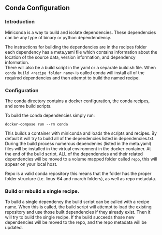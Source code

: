 ## Conda Configuration

### Introduction
Miniconda is a way to build and isolate dependencies.  These dependencies can be any type of binary or python dependendency.

The instructions for building the dependencies are in the recipes folder each dependency has a meta.yaml file which
contains information about the location of the source data, version information, and dependency information.  
There will also be a build script in the yaml or a separate build.sh file.  When `conda build <recipe folder name>`
is called conda will install all of the required dependencies and then attempt to build the named recipe. 

### Configuration
The conda directory contains a docker configuration, the conda recipes, and some build scripts. 

To build the conda dependencies simply run:
```
docker-compose run --rm conda
```
This builds a container with miniconda and loads the scripts and recipes.  By default it will try to build all of the
dependencies listed in dependencies.txt.  During the build process numerous dependenies (listed in the meta.yaml) files
will be installed in the virtual environment in the docker container.  At the end of the build script, ALL of the
dependencies and their related dependencies will be moved to a volume mapped folder called `repo`, this will appear on your local host.

Repo is a valid conda repository this means that the folder has the proper folder structure (i.e. linus-64 and noarch folders),
as well as repo metadata.  

### Build or rebuild a single recipe.

To build a single dependency the build script can be called with a recipe name.  When this is called, the build 
script will attempt to load the existing repository and use those built dependencies if they already exist.  Then 
it will try to build the single recipe.  If the build succeeds those new dependencies will be moved to the repo, 
and the repo metadata will be updated. 